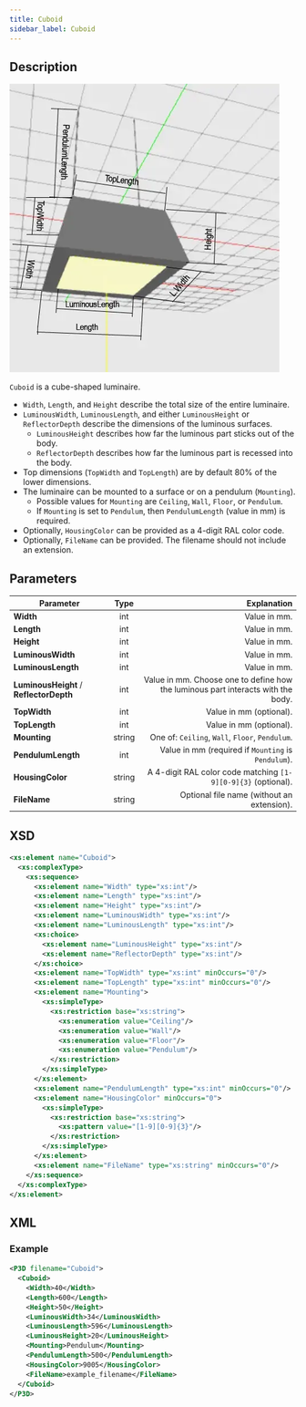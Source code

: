 ```yaml
---
title: Cuboid
sidebar_label: Cuboid
---
```


## Description

![Cuboid](/img/docs/geometry/parametric/cuboid.webp)

`Cuboid` is a cube-shaped luminaire.

- `Width`, `Length`, and `Height` describe the total size of the entire luminaire.
- `LuminousWidth`, `LuminousLength`, and either `LuminousHeight` or `ReflectorDepth` describe the dimensions of the luminous surfaces.
  - `LuminousHeight` describes how far the luminous part sticks out of the body.
  - `ReflectorDepth` describes how far the luminous part is recessed into the body.
- Top dimensions (`TopWidth` and `TopLength`) are by default 80% of the lower dimensions.
- The luminaire can be mounted to a surface or on a pendulum (`Mounting`).
  - Possible values for `Mounting` are `Ceiling`, `Wall`, `Floor`, or `Pendulum`.
  - If `Mounting` is set to `Pendulum`, then `PendulumLength` (value in mm) is required.
- Optionally, `HousingColor` can be provided as a 4-digit RAL color code.
- Optionally, `FileName` can be provided. The filename should not include an extension.

## Parameters

| Parameter                              |  Type   | Explanation                                                                                           |
| -------------------------------------- | :-----: | -----------------------------------------------------------------------------------------------------:|
| **Width**                              | int     | Value in mm.                                                                                          |
| **Length**                             | int     | Value in mm.                                                                                          |
| **Height**                             | int     | Value in mm.                                                                                          |
| **LuminousWidth**                      | int     | Value in mm.                                                                                          |
| **LuminousLength**                     | int     | Value in mm.                                                                                          |
| **LuminousHeight** / **ReflectorDepth**| int     | Value in mm. Choose one to define how the luminous part interacts with the body.                      |
| **TopWidth**                           | int     | Value in mm (optional).                                                                               |
| **TopLength**                          | int     | Value in mm (optional).                                                                               |
| **Mounting**                           | string  | One of: `Ceiling`, `Wall`, `Floor`, `Pendulum`.                                                       |
| **PendulumLength**                     | int     | Value in mm (required if `Mounting` is `Pendulum`).                                                   |
| **HousingColor**                       | string  | A 4-digit RAL color code matching `[1-9][0-9]{3}` (optional).                                          |
| **FileName**                           | string  | Optional file name (without an extension).                                                          |

## XSD

```xml
<xs:element name="Cuboid">
  <xs:complexType>
    <xs:sequence>
      <xs:element name="Width" type="xs:int"/>
      <xs:element name="Length" type="xs:int"/>
      <xs:element name="Height" type="xs:int"/>
      <xs:element name="LuminousWidth" type="xs:int"/>
      <xs:element name="LuminousLength" type="xs:int"/>
      <xs:choice>
        <xs:element name="LuminousHeight" type="xs:int"/>
        <xs:element name="ReflectorDepth" type="xs:int"/>
      </xs:choice>
      <xs:element name="TopWidth" type="xs:int" minOccurs="0"/>
      <xs:element name="TopLength" type="xs:int" minOccurs="0"/>
      <xs:element name="Mounting">
        <xs:simpleType>
          <xs:restriction base="xs:string">
            <xs:enumeration value="Ceiling"/>
            <xs:enumeration value="Wall"/>
            <xs:enumeration value="Floor"/>
            <xs:enumeration value="Pendulum"/>
          </xs:restriction>
        </xs:simpleType>
      </xs:element>
      <xs:element name="PendulumLength" type="xs:int" minOccurs="0"/>
      <xs:element name="HousingColor" minOccurs="0">
        <xs:simpleType>
          <xs:restriction base="xs:string">
            <xs:pattern value="[1-9][0-9]{3}"/>
          </xs:restriction>
        </xs:simpleType>
      </xs:element>
      <xs:element name="FileName" type="xs:string" minOccurs="0"/>
    </xs:sequence>
  </xs:complexType>
</xs:element>
```

## XML

### Example

```xml
<P3D filename="Cuboid">
  <Cuboid>
    <Width>40</Width>
    <Length>600</Length>
    <Height>50</Height>
    <LuminousWidth>34</LuminousWidth>
    <LuminousLength>596</LuminousLength>
    <LuminousHeight>20</LuminousHeight>
    <Mounting>Pendulum</Mounting>
    <PendulumLength>500</PendulumLength>
    <HousingColor>9005</HousingColor>
    <FileName>example_filename</FileName>
  </Cuboid>
</P3D>
```
